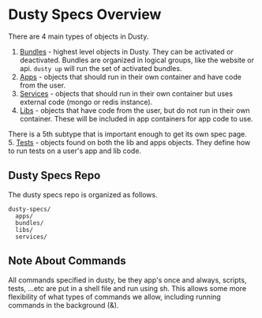 # Dusty Specs Overview
There are 4 main types of objects in Dusty.<br/>
1. [Bundles](./bundle-specs.md) - highest level objects in Dusty.  They can be activated or deactivated.  Bundles are organized in logical groups, like the website or api. `dusty up` will run the set of activated bundles.<br/>
2. [Apps](./app-specs.md) - objects that should run in their own container and have code from the user.<br/>
3. [Services](./service-specs.md) - objects that should run in their own container but uses external code (mongo or redis instance).<br/>
4. [Libs](./lib-specs.md) - objects that have code from the user, but do not run in their own container. These will be included in app containers for app code to use.

There is a 5th subtype that is important enough to get its own spec page.<br/>
5. [Tests](./test-specs.md) - objects found on both the lib and apps objects. They define how to run tests on a user's app and lib code.

## Dusty Specs Repo
The dusty specs repo is organized as follows.
```
dusty-specs/
  apps/
  bundles/
  libs/
  services/
```

## Note About Commands
All commands specified in dusty, be they app's once and always, scripts, tests, ...etc are put in a shell file and run using sh.  This allows some more flexibility of what types of commands we allow, including running commands in the background (&).
